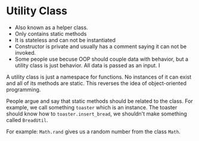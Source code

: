 # Utility Class

- Also known as a helper class.
- Only contains static methods
- It is stateless and can not be instantiated
- Constructor is private and usually has a comment saying it can not be invoked.
- Some people use becuse OOP should couple data with behavior, but a utility class is just behavior. All data is passed as an input. I

A utility class is just a namespace for functions. No instances of it can exist and all of its methods are static. This reverses the idea of object-oriented programming.

People argue and say that static methods should be related to the class. For example, we call something `toaster` which is an instance. The toaster should know how to `toaster.insert_bread`, we shouldn't make something called `BreadUtil`.

For example: `Math.rand` gives us a random number from the class `Math`.
